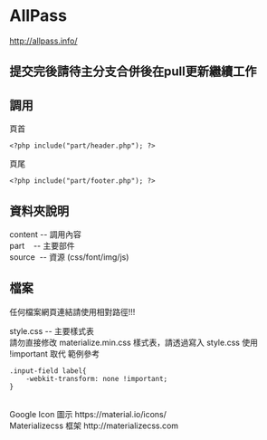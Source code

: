 # AllPass

http://allpass.info/


## 提交完後請待主分支合併後在pull更新繼續工作


## 調用

 頁首

```
<?php include("part/header.php"); ?>
```




 頁尾
 

```
<?php include("part/footer.php"); ?>
```




## 資料夾說明 

content -- 調用內容
<br>
part    -- 主要部件
<br>
source  -- 資源 (css/font/img/js)


## 檔案

任何檔案網頁連結請使用相對路徑!!!


style.css -- 主要樣式表
<br>
請勿直接修改 materialize.min.css 樣式表，請透過寫入 style.css 使用 !important 取代
範例參考
```
.input-field label{
    -webkit-transform: none !important;
}
```

<br>
Google Icon 圖示 
https://material.io/icons/ 
<br>
Materializecss 框架
http://materializecss.com
